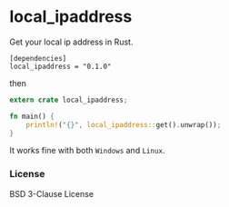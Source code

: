 # local_ipaddress

Get your local ip address in Rust.

```
[dependencies]
local_ipaddress = "0.1.0"
```

then

```rust
extern crate local_ipaddress;

fn main() {
    println!("{}", local_ipaddress::get().unwrap());
}
```

It works fine with both `Windows` and `Linux`.

### License

BSD 3-Clause License